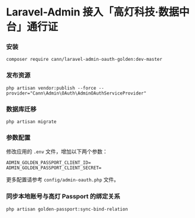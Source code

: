 # Laravel-Admin 接入「高灯科技·数据中台」通行证

### 安装

```
composer require cann/laravel-admin-oauth-golden:dev-master
```

### 发布资源

```
php artisan vendor:publish --force --provider="Cann\Admin\OAuth\AdminOAuthServiceProvider"
```

### 数据库迁移

```
php artisan migrate
```

### 参数配置

修改应用的 `.env` 文件，增加以下两个参数：

```
ADMIN_GOLDEN_PASSPORT_CLIENT_ID=
ADMIN_GOLDEN_PASSPORT_CLIENT_SECRET=
```

更多配置请参考 `config/admin-oauth.php` 文件。

### 同步本地账号与高灯 Passport 的绑定关系

```
php artisan golden-passport:sync-bind-relation
```
